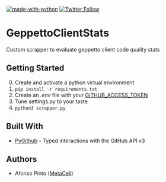 [![made-with-python](https://img.shields.io/badge/Made%20with-Python-1f425f.svg)](https://www.python.org/)
[![Twitter Follow](https://img.shields.io/twitter/follow/metacell.svg?label=follow&style=social)](https://twitter.com/metacell)

# GeppettoClientStats

Custom scrapper to evaluate geppetto client code quality stats


## Getting Started
0. Create and activate a python virtual environment
1. `pip install -r requirements.txt`
2. Create an _.env_ file with your [GITHUB_ACCESS_TOKEN](https://github.com/settings/tokens)
3. Tune settings.py to your taste
4. `python3 scrapper.py`

## Built With
- [PyGithub](https://github.com/PyGithub/PyGithub) - Typed interactions with the GitHub API v3

## Authors
* Afonso Pinto ([MetaCell](http://metacell.us))